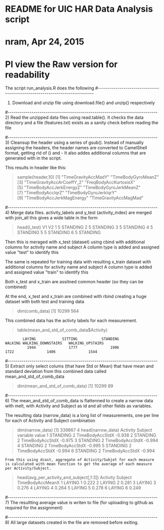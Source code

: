 # README for UIC HAR Data Analysis script
# nram, Apr 24, 2015
# Pl view the Raw version for readability

The script run_analysis.R does the following 
#----------------------------------------------------------------------------
1) Download and unzip file 
   using download.file() and unzip() respectively

#----------------------------------------------------------------------------
2) Read the unzipped data files using read.table(). It checks the data 
   directory and a file (features.txt) exists as a sanity check before 
   reading the file

#----------------------------------------------------------------------------
3) Cleansup the header using a series of gsub().
   Instead of manually assigning the headers, the header names
   are converted to CamelShell format, getting rid of () and -
   It also addes additional columns that are generated with in the script.

   This results in header like this:
  > sample(header,10)
 [1] "TimeGravityAccMadY"       "TimeBodyGyroMeanZ"       
 [3] "TimeGravityAccArCoeffY_2" "FreqBodyAccKurtosisX"    
 [5] "TimeBodyAccJerkEnergyZ"   "TimeBodyGyroJerkMeanZ"   
 [7] "TimeBodyAccIqrZ"          "TimeBodyGyroJerkIqrY"    
 [9] "TimeBodyAccJerkMagEnergy" "TimeGravityAccMagMad"  


#----------------------------------------------------------------------------
4) Merge data files.
   activity_labels and y_test (activity_index) are merged with join_all 
   this gives a wide table in the form
   > head(l_test)
  V1       V2
1  5 STANDING
2  5 STANDING
3  5 STANDING
4  5 STANDING
5  5 STANDING
6  5 STANDING

   Then this is meraged with x_test (dataset) using cbind
   with additional columns for activity name and subject
   A column type is added and assigned value "test" to identify this

   The same is repeated for training data with resulting x_train dataset
   with additional columns for activity name and subject
   A column type is added and assigned value "train" to identify this

   Both x_test and x_train are assitned common header (so they can be 
   combined)

   At the end, x_test and x_train are combined with rbind creating a huge 
   dataset with both test and training data
> dim(comb_data)
[1] 10299   564

   This combined data has the activty labels for each measurement.
>  table(mean_and_std_of_comb_data$Activity)

            LAYING            SITTING           STANDING            WALKING WALKING_DOWNSTAIRS   WALKING_UPSTAIRS 
              1944               1777               1906               1722               1406               1544 

#----------------------------------------------------------------------------
5) Extract only select colums (that have Std or Mean) that have mean and 
   standard deviation from this combined data called 
   mean_and_std_of_comb_data
> dim(mean_and_std_of_comb_data)
[1] 10299    89



#----------------------------------------------------------------------------
6) The mean_and_std_of_comb_data is flattenned to create a narrow data with 
   melt, with Activity and Subject as id and all other fields as variables. 

   The resulting data (narrow_data) is a long list of measurements, 
   one per line for each of Activity and Subject combination
> dim(narrow_data)
[1] 339867      4
> head(narrow_data)
  Activity Subject        variable  value
1 STANDING       2 TimeBodyAccStdX -0.938
2 STANDING       2 TimeBodyAccStdX -0.975
3 STANDING       2 TimeBodyAccStdX -0.994
4 STANDING       2 TimeBodyAccStdX -0.995
5 STANDING       2 TimeBodyAccStdX -0.994
6 STANDING       2 TimeBodyAccStdX -0.994

	From this using dcast, aggregate of Activity/Subjet for each measure 
	is calculated with mean function to get the average of each measure 
	per Activity/Subject.
> head(avg_per_activity_and_subject[,1:3])
  Activity Subject TimeBodyAccMeanX
1   LAYING       1            0.222
2   LAYING       2            0.281
3   LAYING       3            0.276
4   LAYING       4            0.264
5   LAYING       5            0.278
6   LAYING       6            0.249

#----------------------------------------------------------------------------
7) The resultting average value is writen to file (for uploading to github as 
   required for the assignment)

#----------------------------------------------------------------------------
8) All large datasets created in the file are removed before exiting.

